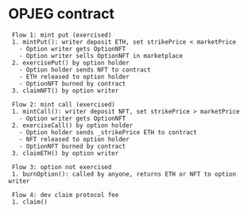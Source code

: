 # OPJEG contract
     Flow 1: mint put (exercised)
     1. mintPut(): writer deposit ETH, set strikePrice < marketPrice
       - Option writer gets OptionNFT
       - Option writer sells OptionNFT in marketplace
     2. exercisePut() by option holder
       - Option holder sends NFT to contract
       - ETH released to option holder
       - OptionNFT burned by contract
     3. claimNFT() by option writer

     Flow 2: mint call (exercised)
     1. mintCall(): writer deposit NFT, set strikePrice > marketPrice
       - Option writer gets OptionNFT
     2. exerciseCall() by option holder
       - Option holder sends _strikePrice ETH to contract
       - NFT released to option holder
       - OptionNFT burned by contract
     3. claimETH() by option writer

     Flow 3: option not exercised
     1. burnOption(): called by anyone, returns ETH or NFT to option writer

     Flow 4: dev claim protocol fee
     1. claim()